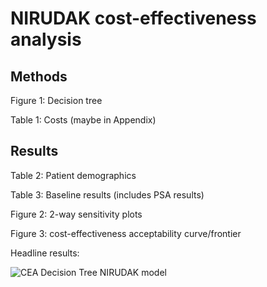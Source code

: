 # NIRUDAK cost-effectiveness analysis

## Methods

Figure 1: Decision tree

Table 1: Costs (maybe in Appendix)

## Results

Table 2: Patient demographics

Table 3: Baseline results (includes PSA results)

Figure 2: 2-way sensitivity plots

Figure 3: cost-effectiveness acceptability curve/frontier

Headline results: 

![CEA Decision Tree NIRUDAK model](https://github.com/lokhandle/NIRUDAK-CEA/assets/82421049/58148a4d-c032-4d16-82da-7f0369ea8b28)
